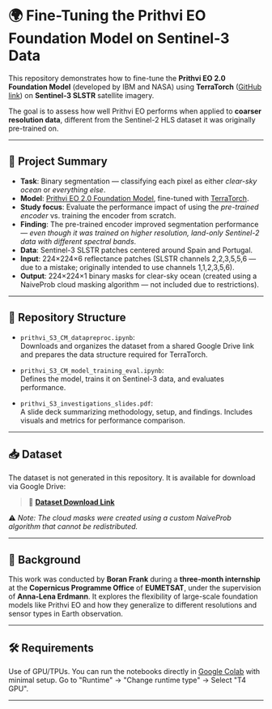 # 🌍 Fine-Tuning the Prithvi EO Foundation Model on Sentinel-3 Data

This repository demonstrates how to fine-tune the **Prithvi EO 2.0 Foundation Model** (developed by IBM and NASA) using **TerraTorch** ([GitHub link](https://github.com/IBM/terratorch)) on **Sentinel-3 SLSTR** satellite imagery.

The goal is to assess how well Prithvi EO performs when applied to **coarser resolution data**, different from the Sentinel-2 HLS dataset it was originally pre-trained on.

---

## 📌 Project Summary

- **Task**: Binary segmentation — classifying each pixel as either *clear-sky ocean* or *everything else*.
- **Model**: [Prithvi EO 2.0 Foundation Model](https://arxiv.org/abs/2412.02732), fine-tuned with [TerraTorch](https://github.com/ibm/terratorch).
- **Study focus**: Evaluate the performance impact of using the *pre-trained encoder* vs. training the encoder from scratch.
- **Finding**: The pre-trained encoder improved segmentation performance — *even though it was trained on higher resolution, land-only Sentinel-2 data with different spectral bands*.
- **Data**: Sentinel-3 SLSTR patches centered around Spain and Portugal.
- **Input**: 224×224×6 reflectance patches (SLSTR channels 2,2,3,5,5,6 — due to a mistake; originally intended to use channels 1,1,2,3,5,6).
- **Output**: 224×224×1 binary masks for clear-sky ocean (created using a NaiveProb cloud masking algorithm — not included due to restrictions).

---

## 📂 Repository Structure

- `prithvi_S3_CM_datapreproc.ipynb`:  
  Downloads and organizes the dataset from a shared Google Drive link and prepares the data structure required for TerraTorch.

- `prithvi_S3_CM_model_training_eval.ipynb`:  
  Defines the model, trains it on Sentinel-3 data, and evaluates performance.

- `prithvi_S3_investigations_slides.pdf`:  
  A slide deck summarizing methodology, setup, and findings. Includes visuals and metrics for performance comparison.

---

## 📥 Dataset

The dataset is not generated in this repository. It is available for download via Google Drive:

> 📎 **[Dataset Download Link](https://drive.google.com/file/d/1JeY917uXpGrHTyuWLvA5A8n4VG2us8gs/view?usp=sharing)**

⚠️ *Note: The cloud masks were created using a custom NaiveProb algorithm that cannot be redistributed.*

---

## 🧠 Background

This work was conducted by **Boran Frank** during a **three-month internship** at the **Copernicus Programme Office** of **EUMETSAT**, under the supervision of **Anna-Lena Erdmann**. It explores the flexibility of large-scale foundation models like Prithvi EO and how they generalize to different resolutions and sensor types in Earth observation.

---

## 🛠 Requirements

Use of GPU/TPUs. You can run the notebooks directly in [Google Colab](https://colab.research.google.com/) with minimal setup. Go to "Runtime" -> "Change runtime type" -> Select "T4 GPU".

---
